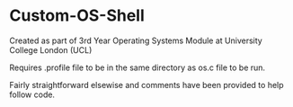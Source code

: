 Custom-OS-Shell
===============

Created as part of 3rd Year Operating Systems Module at University College London (UCL) 

Requires .profile file to be in the same directory as os.c file to be run. 

Fairly straightforward elsewise and comments have been provided to help follow code.  
